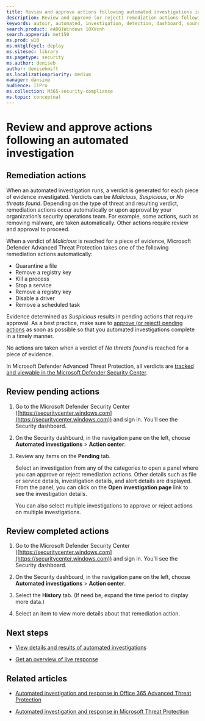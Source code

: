```yaml
---
title: Review and approve actions following automated investigations in the Microsoft Defender Security Center
description: Review and approve (or reject) remediation actions following an automated investigation.
keywords: autoir, automated, investigation, detection, dashboard, source, threat types, id, tags, devices, duration, filter export
search.product: eADQiWindows 10XVcnh
search.appverid: met150
ms.prod: w10
ms.mktglfcycl: deploy
ms.sitesec: library
ms.pagetype: security
ms.author: deniseb
author: denisebmsft
ms.localizationpriority: medium
manager: dansimp
audience: ITPro
ms.collection: M365-security-compliance 
ms.topic: conceptual
---
```


# Review and approve actions following an automated investigation

## Remediation actions

When an automated investigation runs, a verdict is generated for each piece of evidence investigated. Verdicts can be *Malicious*, *Suspicious*, or *No threats found*. Depending on the type of threat and resulting verdict, remediation actions occur automatically or upon approval by your organization’s security operations team. For example, some actions, such as removing malware, are taken automatically. Other actions require review and approval to proceed.  

When a verdict of *Malicious* is reached for a piece of evidence, Microsoft Defender Advanced Threat Protection takes one of the following remediation actions automatically:
- Quarantine a file
- Remove a registry key
- Kill a process
- Stop a service
- Remove a registry key
- Disable a driver
- Remove a scheduled task

Evidence determined as *Suspicious* results in pending actions that require approval. As a best practice, make sure to [approve (or reject) pending actions](#review-pending-actions) as soon as possible so that you automated investigations complete in a timely manner. 

No actions are taken when a verdict of *No threats found* is reached for a piece of evidence. 

In Microsoft Defender Advanced Threat Protection, all verdicts are [tracked and viewable in the Microsoft Defender Security Center](#review-completed-actions).

## Review pending actions

1. Go to the Microsoft Defender Security Center ([https://securitycenter.windows.com](https://securitycenter.windows.com)) and sign in. You'll see the Security dashboard.

2. On the Security dashboard, in the navigation pane on the left, choose **Automated investigations** > **Action center**.

3. Review any items on the **Pending** tab. 

    Select an investigation from any of the categories to open a panel where you can approve or reject remediation actions. Other details such as file or service details, investigation details, and alert details are displayed. From the panel, you can click on the **Open investigation page** link to see the investigation details.

    You can also select multiple investigations to approve or reject actions on multiple investigations. 


## Review completed actions

1. Go to the Microsoft Defender Security Center ([https://securitycenter.windows.com](https://securitycenter.windows.com)) and sign in. You'll see the Security dashboard.

2. On the Security dashboard, in the navigation pane on the left, choose **Automated investigations** > **Action center**.

3. Select the **History** tab. (If need be, expand the time period to display more data.)

4. Select an item to view more details about that remediation action.
 
## Next steps

- [View details and results of automated investigations](https://docs.microsoft.com/windows/security/threat-protection/microsoft-defender-atp/auto-investigation-action-center)

- [Get an overview of live response](https://docs.microsoft.com/windows/security/threat-protection/microsoft-defender-atp/live-response)

## Related articles

- [Automated investigation and response in Office 365 Advanced Threat Protection](https://docs.microsoft.com/microsoft-365/security/office-365-security/office-365-air)

- [Automated investigation and response in Microsoft Threat Protection](https://docs.microsoft.com/microsoft-365/security/mtp/mtp-autoir)